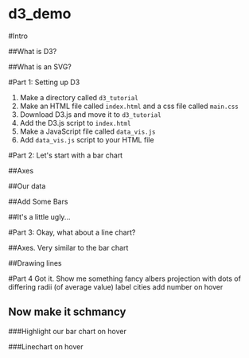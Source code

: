d3_demo
=======

#Intro 

##What is D3?

##What is an SVG?

#Part 1: Setting up D3

1. Make a directory called `d3_tutorial`
2. Make an HTML file called `index.html` and a css file called `main.css`
3. Download D3.js and move it to `d3_tutorial`
4. Add the D3.js script to `index.html`
5. Make a JavaScript file called `data_vis.js`
6. Add `data_vis.js` script to your HTML file

#Part 2: Let's start with a bar chart

##Axes

##Our data

##Add Some Bars 

##It's a little ugly...

#Part 3: Okay, what about a line chart?

##Axes. Very similar to the bar chart

##Drawing lines

#Part 4 Got it. Show me something fancy
albers projection with dots of differing radii (of average value)
label cities
add number on hover

## Now make it schmancy

###Highlight our bar chart on hover

###Linechart on hover
